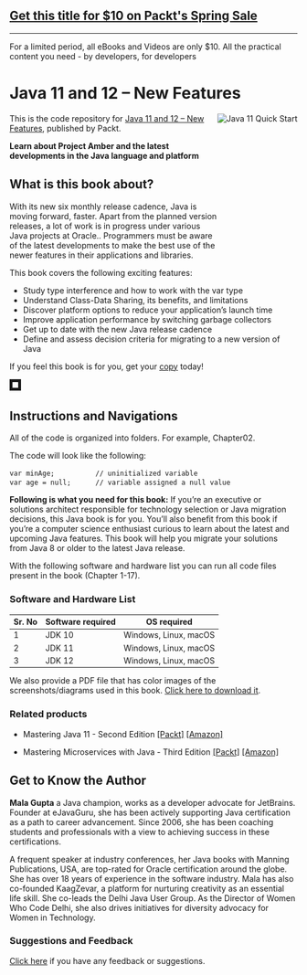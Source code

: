## [Get this title for $10 on Packt's Spring Sale](https://www.packt.com/B10460?utm_source=github&utm_medium=packt-github-repo&utm_campaign=spring_10_dollar_2022)
-----
For a limited period, all eBooks and Videos are only $10. All the practical content you need \- by developers, for developers

# Java 11 and 12 – New Features

<a href="https://www.packtpub.com/application-development/java-11-quick-start?utm_source=github&utm_medium=repository&utm_campaign=9781789133271 "><img src="https://prod.packtpub.com/media/catalog/product/cache/a22c7d190d97ca25f5f1089471ab8502/9/7/9781789133271_new_cover_0.png" alt="Java 11 Quick Start" height="256px" align="right"></a>

This is the code repository for [Java 11 and 12 – New Features](https://prod.packtpub.com/in/application-development/java-11-and-12-new-features?utm_source=github&utm_medium=repository&utm_campaign=9781789133271), published by Packt.

**Learn about Project Amber and the latest developments in the Java language and platform**

## What is this book about?
With its new six monthly release cadence, Java is moving forward, faster. Apart from the planned version releases, a lot of work is in progress under various Java projects at Oracle.. Programmers must be aware of the latest developments to make the best use of the newer features in their applications and libraries.

This book covers the following exciting features:
* Study type interference and how to work with the var type
* Understand Class-Data Sharing, its benefits, and limitations
* Discover platform options to reduce your application’s launch time
* Improve application performance by switching garbage collectors
* Get up to date with the new Java release cadence
* Define and assess decision criteria for migrating to a new version of Java

If you feel this book is for you, get your [copy](https://www.amazon.com/dp/1789133270) today!

<a href="https://www.packtpub.com/?utm_source=github&utm_medium=banner&utm_campaign=GitHubBanner"><img src="https://raw.githubusercontent.com/PacktPublishing/GitHub/master/GitHub.png" 
alt="https://www.packtpub.com/" border="5" /></a>

## Instructions and Navigations
All of the code is organized into folders. For example, Chapter02.

The code will look like the following:
```
var minAge;          // uninitialized variable
var age = null;      // variable assigned a null value
```

**Following is what you need for this book:**
If you’re an executive or solutions architect responsible for technology selection or Java migration decisions, this Java book is for you. You’ll also benefit from this book if you’re a computer science enthusiast curious to learn about the latest and upcoming Java features. This book will help you migrate your solutions from Java 8 or older to the latest Java release.

With the following software and hardware list you can run all code files present in the book (Chapter 1-17).
### Software and Hardware List
| Sr. No | Software required | OS required |
| -------- | ------------------------------------ | ----------------------------------- |
| 1 | JDK 10 | Windows, Linux, macOS |
| 2 | JDK 11 | Windows, Linux, macOS |
| 3 | JDK 12 | Windows, Linux, macOS |

We also provide a PDF file that has color images of the screenshots/diagrams used in this book. [Click here to download it](https://www.packtpub.com/sites/default/files/downloads/9781789133271_ColorImages.pdf).

### Related products
* Mastering Java 11 - Second Edition [[Packt]](https://www.packtpub.com/application-development/mastering-java-11-second-edition?utm_source=github&utm_medium=repository&utm_campaign=9781789137613) [[Amazon]](https://www.amazon.com/dp/1789137616)

* Mastering Microservices with Java - Third Edition [[Packt]](https://www.packtpub.com/application-development/mastering-microservices-java-third-edition?utm_source=github&utm_medium=repository&utm_campaign=9781789530728) [[Amazon]](https://www.amazon.com/dp/1789530725)

## Get to Know the Author
**Mala Gupta**
a Java champion, works as a developer advocate for JetBrains. Founder at eJavaGuru, she has been actively supporting Java certification as a path to career advancement. Since 2006, she has been coaching students and professionals with a view to achieving success in these certifications.

A frequent speaker at industry conferences, her Java books with Manning Publications, USA, are top-rated for Oracle certification around the globe. She has over 18 years of experience in the software industry. Mala has also co-founded KaagZevar, a platform for nurturing creativity as an essential life skill. She co-leads the Delhi Java User Group. As the Director of Women Who Code Delhi, she also drives initiatives for diversity advocacy for Women in Technology.

### Suggestions and Feedback
[Click here](https://docs.google.com/forms/d/e/1FAIpQLSdy7dATC6QmEL81FIUuymZ0Wy9vH1jHkvpY57OiMeKGqib_Ow/viewform) if you have any feedback or suggestions.




